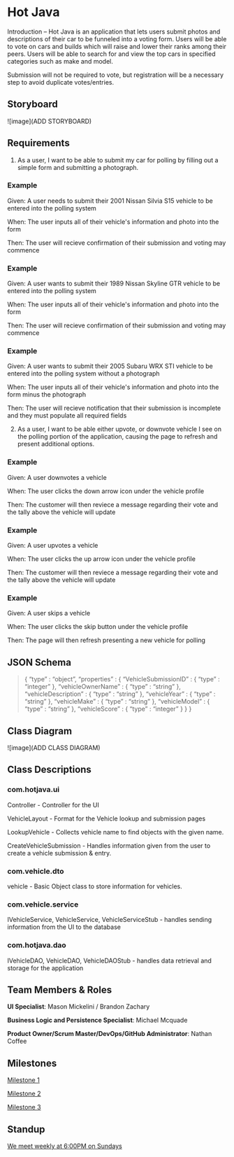 # Hot Java

Introduction – Hot Java is an application that lets users submit photos and descriptions of their car to be funneled into a voting form. Users will be able to vote on cars and builds which will raise and lower their ranks among their peers. Users will be able to search for and view the top cars in specified categories such as make and model.

Submission will not be required to vote, but registration will be a necessary step to avoid duplicate votes/entries.

## Storyboard

![image](ADD STORYBOARD)



## Requirements

1. As a user, I want to be able to submit my car for polling by filling out a simple form and submitting a photograph.

### Example

Given: A user needs to submit their 2001 Nissan Silvia S15 vehicle to be entered into the polling system 

When: The user inputs all of their vehicle's information and photo into the form 

Then: The user will recieve confirmation of their submission and voting may commence 


### Example

Given: A user wants to submit their 1989 Nissan Skyline GTR vehicle to be entered into the polling system 

When: The user inputs all of their vehicle's information and photo into the form 

Then: The user will recieve confirmation of their submission and voting may commence 

 
 ### Example

Given: A user wants to submit their 2005 Subaru WRX STI vehicle to be entered into the polling system without a photograph 

When: The user inputs all of their vehicle's information and photo into the form minus the photograph

Then: The user will recieve notification that their submission is incomplete and they must populate all required fields


2. As a user, I want to be able either upvote, or downvote vehicle I see on the polling portion of the application, causing the page to refresh and present additional options.

### Example

Given: A user downvotes a vehicle

When: The user clicks the down arrow icon under the vehicle profile

Then: The customer will then reviece a message regarding their vote and the tally above the vehicle will update

 
 ### Example

Given: A user upvotes a vehicle

When: The user clicks the up arrow icon under the vehicle profile

Then: The customer will then reviece a message regarding their vote and the tally above the vehicle will update

 
 ### Example

Given: A user skips a vehicle

When: The user clicks the skip button under the vehicle profile

Then: The page will then refresh presenting a new vehicle for polling

## JSON Schema

>{ 
>	“type” : “object”, 
>		“properties” : { 
>			“VehicleSubmissionID” : { 
>				“type” : “integer” 
>			}, 
>			“vehicleOwnerName” : {
>				“type” : “string”
>			}, 
>			“vehicleDescription” : {
>				“type” : “string”
>			}, 
>			“vehicleYear” : {
>				“type” : “string” 
>			}, 
>			“vehicleMake” : {
>				“type” : “string”
>			}, 
>			“vehicleModel” : {
>				“type” : “string”
>			}, 
>			“vehicleScore” : {
>				“type” : “integer”
>			}
>		}
>	} 

## Class Diagram

![image](ADD CLASS DIAGRAM)

## Class Descriptions

### com.hotjava.ui

Controller - Controller for the UI

VehicleLayout - Format for the Vehicle lookup and submission pages

LookupVehicle - Collects vehicle name to find objects with the given name.

CreateVehicleSubmission - Handles information given from the user to create a vehicle submission & entry.


### com.vehicle.dto

vehicle - Basic Object class to store information for vehicles.


### com.vehicle.service

IVehicleService, VehicleService, VehicleServiceStub - handles sending information from the UI to the database


### com.hotjava.dao

IVehicleDAO, VehicleDAO, VehicleDAOStub - handles data retrieval and storage for the application

## Team Members & Roles

**UI Specialist**: Mason Mickelini / Brandon Zachary

**Business Logic and Persistence Specialist**: Michael Mcquade

**Product Owner/Scrum Master/DevOps/GitHub Administrator**: Nathan Coffee

## Milestones

[Milestone 1](https://github.com/coffee-ns/hotjava/milestone/1)

[Milestone 2](https://github.com/coffee-ns/hotjava/milestone/2)

[Milestone 3](https://github.com/coffee-ns/hotjava/milestone/3)

## Standup

[We meet weekly at 6:00PM on Sundays](https://teams.microsoft.com/l/meetup-join/19%3ameeting_ZGM4NjIwYTYtYmQzYi00OWUzLWIxYmUtODFhZGMwZjMyYzNj%40thread.v2/0?context=%7b%22Tid%22%3a%22f5222e6c-5fc6-48eb-8f03-73db18203b63%22%2c%22Oid%22%3a%22f763efca-3726-4129-8023-2d5dda742031%22%7d)
